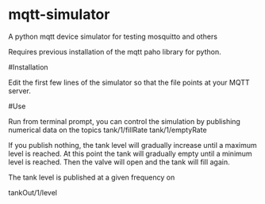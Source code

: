 
# mqtt-simulator
A python mqtt device simulator for testing mosquitto and others

Requires previous installation of the mqtt paho library for python.

#Installation

Edit the first few lines of the simulator so that the file points at your MQTT server.  

#Use

Run from terminal prompt, you can control the simulation by publishing numerical data on the topics
tank/1/fillRate
tank/1/emptyRate

If you publish nothing, the tank level will gradually increase until a maximum level is reached.
At this point the tank will gradually empty until a minimum level is reached.  Then the valve will open and the tank will fill again.

The tank level is published at a given frequency on 

tankOut/1/level
